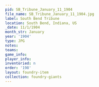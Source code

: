 ```yaml
---
pid: SB_Tribune_January_11_1904
file_name: SB_Tribune_January_11_1904.jpg
label: South Bend Tribune
location: South Bend, Indiana, US
_date: 11/1/1904
month_str: January
year: '1904'
type: JPG
notes: 
teams: 
game_info: 
player_info: 
inventoried: n
order: '198'
layout: foundry-item
collection: foundry-giants
---
```

